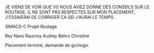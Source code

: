 JE VIENS DE VOIR QUE VS NOUS AVIEZ DONNE DES CONSEILS SUR LE ROUTAGE, IL NE SONT PAS RESPECTES SUR MON PLACEMENT, J'ESSAIERAI DE CORRIGER CA QD J'AURAI LE TEMPS.

3IMACS-C Projet Routage

Rey Nans
Raucroy Audrey
Behro Christine

Placement terminé, demande de go/nogo.
